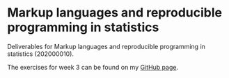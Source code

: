 # Markup languages and reproducible programming in statistics

Deliverables for Markup languages and reproducible programming in statistics (202000010).

The exercises for week 3 can be found on my [GitHub page](https://github.com/jonathankoop).
